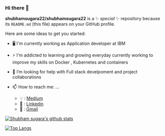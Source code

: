 ### Hi there 👋


**shubhamsugara22/shubhamsugara22** is a ✨ _special_ ✨ repository because its `README.md` (this file) appears on your GitHub profile.

Here are some ideas to get you started:

- 🖥️ I'm currently working as Application developer at IBM

- ⚡ I'm addicted to learning and growing everyday currently working to improve my skills on Docker , Kubernetes and containers

- 🤔 I’m looking for help with Full stack develpoment and project collaborations

- 📫 How to reach me: ...
  - 💡 : [Medium](https://medium.com/@shubhamsugara22)
  - 🏢 : [Linkedin](https://www.linkedin.com/in/shubham-sugara-475487ba)
  - 📧 : [Gmail](shubhamsugara22@gmail.com)

[![Shubham sugara's github stats](https://github-readme-stats.vercel.app/api?username=shubhamsugara22&count_private=true&show_icons=true&theme=radical&hide_rank=false)](https://github.com/anuraghazra/github-readme-stats)

[![Top Langs](https://github-readme-stats.vercel.app/api/top-langs/?username=shubhamsugara22)](https://github.com/anuraghazra/github-readme-stats)

